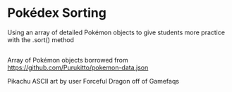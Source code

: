 # Pokédex Sorting

Using an array of detailed Pokémon objects to give students more practice with the .sort() method

##

Array of Pokémon objects borrowed from https://github.com/Purukitto/pokemon-data.json

Pikachu ASCII art by user Forceful Dragon off of Gamefaqs
